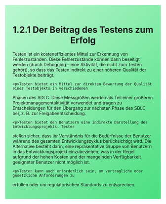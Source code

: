 <div class="rounded-lg border shadow-sm" style="background: linear-gradient(135deg,#BBF7D0 0%,#4ADE80 100%); padding: 24px; border-color: #22C55E">
  <header style="margin-bottom:12px">
    <h1 class="text-2xl font-bold text-gray-900">1.2.1 Der Beitrag des Testens zum Erfolg</h1>
  </header>
  <article class="prose max-w-none">
    <p>Testen ist ein kosteneffizientes Mittel zur Erkennung von Fehlerzuständen. Diese
Fehlerzustände können dann beseitigt werden (durch Debugging – eine Aktivität, die nicht zum
Testen gehört), so dass das Testen indirekt zu einer höheren Qualität der Testobjekte beiträgt.</p>

    <p>Testen bietet ein Mittel zur direkten Bewertung der Qualität eines Testobjekts in verschiedenen
Phasen des SDLC. Diese Messgrößen werden als Teil einer größeren
Projektmanagementaktivität verwendet und tragen zu Entscheidungen für den Übergang zur
nächsten Phase des SDLC bei, z. B. zur Freigabeentscheidung.</p>

    <p>Testen bietet den Benutzern eine indirekte Darstellung des Entwicklungsprojekts. Tester
stellen sicher, dass ihr Verständnis für die Bedürfnisse der Benutzer während des gesamten
Entwicklungszyklus berücksichtigt wird. Die Alternative besteht darin, eine repräsentative
Gruppe von Benutzern in das Entwicklungsprojekt einzubeziehen, was in der Regel aufgrund
der hohen Kosten und der mangelnden Verfügbarkeit geeigneter Benutzer nicht möglich ist.</p>

    <p>Testen kann auch erforderlich sein, um vertragliche oder gesetzliche Anforderungen zu
erfüllen oder um regulatorischen Standards zu entsprechen.</p>
  </article>
</div>
